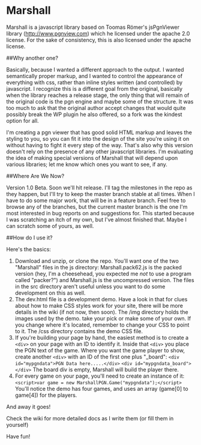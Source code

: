 # Marshall

Marshall is a javascript library based on Toomas R&#246;mer's jsPgnViewer library (http://www.pgnview.com) which he licensed under the apache 2.0
license. For the sake of consistency, this is also licensed under the apache license.

##Why another one?

Basically, because I wanted a different approach to the output. I wanted semantically proper markup, and I wanted to control the appearance of everything with css, rather than inline styles written (and controlled) by javascript. I recognize this is a different goal from the original, basically when the library reaches a release stage, the only thing that will remain of the original code is the pgn engine and maybe some of the structure. It was too much to ask that the original author accept changes that would quite possibly break the WP plugin he also offered, so a fork was the kindest option for all.

I'm creating a pgn viewer that has good solid HTML markup and leaves the styling to you, so you can fit it into the design of the site you're using it on without having to fight it every step of the way. That's also why this version doesn't rely on the presence of any other javascript libraries. I'm evaluating the idea of making special versions of Marshall that will depend upon various libraries; let me know which ones you want to see, if any.

##Where Are We Now?

Version 1.0 Beta. Soon we'll hit release. I'll tag the milestones in the repo as they happen, but I'll try to keep the master branch stable at all times. When I have to do some major work, that will be in a feature branch. Feel free to browse any of the branches, but the current master branch is the one I'm most interested in bug reports on and suggestions for. This started because I was scratching an itch of my own, but I've almost finished that. Maybe I can scratch some of yours, as well.

##How do I use it?

Here's the basics:

1. Download and unzip, or clone the repo. You'll want one of the two "Marshall" files in the js directory: Marshall.pack62.js is the packed version (hey, I'm a cheesehead, you expected me *not* to use a program called "packer?") and Marshall.js is the uncompressed version. The files in the src directory aren't useful unless you want to do some development on this as well.
2. The dev.html file is a development demo. Have a look in that for clues about how to make CSS styles work for your site, there will be more details in the wiki (if not now, then soon). The /img directory holds the images used by the demo. take your pick or make some of your own. If you change where it's located, remember to change your CSS to point to it. The /css directory contains the demo CSS file.
3. If you're building your page by hand, the easiest method is to create a `<div>` on your page with an ID to identify it. Inside that `<div>` you place the PGN text of the game. Where you want the game player to show, create another `<div>` with an ID of the first one plus "\_board":
`<div id="mypgndata">PGN Data here.....</div>`
`<div id="mypgndata_board"></div>`
The board div is empty, Marshall will build the player there.
4. For every game on your page, you'll need to create an instance of it:
`<script>var game = new MarshallPGN.Game("mypgndata");</script>` You'll notice the demo has four games, and uses an array (game[0] to game[4]) for the players.

And away it goes!

Check the wiki for more detailed docs as I write them (or fill them in yourself)

Have fun!
